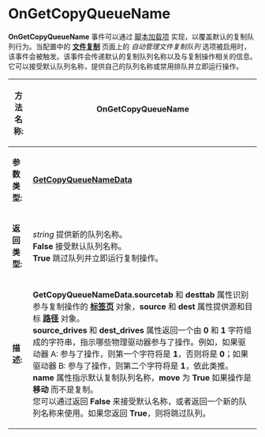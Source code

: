 # OnGetCopyQueueName

**OnGetCopyQueueName** 事件可以通过 [脚本加载项](/Manual/scripting/script_add-ins/README.zh.md) 实现，以覆盖默认的复制队列行为。当配置中的 **[文件复制](/Manual/preferences/preferences_categories/file_operations/copying_files/README.zh.md)** 页面上的 *自动管理文件复制队列* 选项被启用时，该事件会被触发。该事件会传递默认的复制队列名称以及与复制操作相关的信息。它可以接受默认队列名称，提供自己的队列名称或禁用排队并立即运行操作。

<table>
<thead><tr><th>

**方法名称:**</th><th>
OnGetCopyQueueName
</th></tr></thead><tbody><tr><td>

**参数类型:**</td><td>

**[GetCopyQueueNameData](../scripting_objects/getcopyqueuenamedata.zh.md)**
</td></tr><tr><td>

**返回类型:**</td><td>

*string* 提供新的队列名称。  
**False** 接受默认队列名称。  
**True** 跳过队列并立即运行复制操作。
</td></tr><tr><td>

**描述:**</td><td>

**GetCopyQueueNameData.sourcetab** 和 **desttab** 属性识别参与复制操作的 **[标签页](../scripting_objects/tab.zh.md)** 对象，**source** 和 **dest** 属性提供源和目标 **[路径](../scripting_objects/path.zh.md)** 对象。  
**source_drives** 和 **dest_drives** 属性返回一个由 **0** 和 **1** 字符组成的字符串，指示哪些物理驱动器参与了操作。例如，如果驱动器 A: 参与了操作，则第一个字符将是 **1**，否则将是 **0**；如果驱动器 B: 参与了操作，则第二个字符将是 **1**，依此类推。  
**name** 属性指示默认复制队列名称，**move** 为 **True** 如果操作是 **移动** 而不是复制。  
您可以通过返回 **False** 来接受默认名称，或者返回一个新的队列名称来使用。如果您返回 **True**，则将跳过队列。
</td></tr></tbody>
</table>